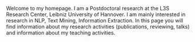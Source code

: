 Welcome to my homepage. I am a Postdoctoral research at the L3S Research Center, Leibniz University of Hannover. I am mainly interested in research in NLP, Text Mining, Information Extraction. In this page you will find information about my research activities (publications, reviewing, talks) and information about my teaching activities.
